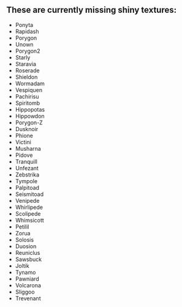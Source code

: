 ## These are currently missing shiny textures:

-	Ponyta
-	Rapidash
-	Porygon
-	Unown
-	Porygon2
-	Starly
-	Staravia
-	Roserade
-	Shieldon
-	Wormadam
-	Vespiquen
-	Pachirisu
-	Spiritomb
-	Hippopotas
-	Hippowdon
-	Porygon-Z
-	Dusknoir
-	Phione
-	Victini
-	Musharna
-	Pidove
-	Tranquill
-	Unfezant
-	Zebstrika
-	Tympole
-	Palpitoad
-	Seismitoad
-	Venipede
-	Whirlipede
-	Scolipede
-	Whimsicott
-	Petilil
-	Zorua
-	Solosis
-	Duosion
-	Reuniclus
-	Sawsbuck
-	Joltik
-	Tynamo
-	Pawniard
-	Volcarona
-	Sliggoo
-	Trevenant
